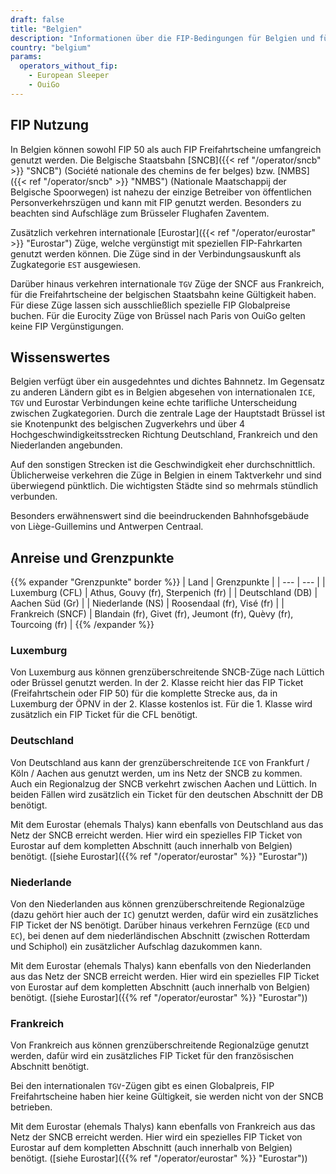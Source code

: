 ```yaml
---
draft: false
title: "Belgien"
description: "Informationen über die FIP-Bedingungen für Belgien und für welche Betreiber Vergünstigungen genutzt werden können."
country: "belgium"
params:
  operators_without_fip:
    - European Sleeper
    - OuiGo
---
```


## FIP Nutzung

In Belgien können sowohl FIP 50 als auch FIP Freifahrtscheine umfangreich genutzt werden. Die Belgische Staatsbahn [SNCB]({{< ref "/operator/sncb" >}} "SNCB") (Société nationale des chemins de fer belges) bzw. [NMBS]({{< ref "/operator/sncb" >}} "NMBS") (Nationale Maatschappij der Belgische Spoorwegen) ist nahezu der einzige Betreiber von öffentlichen Personverkehrszügen und kann mit FIP genutzt werden. Besonders zu beachten sind Aufschläge zum Brüsseler Flughafen Zaventem.

Zusätzlich verkehren internationale [Eurostar]({{< ref "/operator/eurostar" >}} "Eurostar") Züge, welche vergünstigt mit speziellen FIP-Fahrkarten genutzt werden können. Die Züge sind in der Verbindungsauskunft als Zugkategorie `EST` ausgewiesen.

Darüber hinaus verkehren internationale `TGV` Züge der SNCF aus Frankreich, für die Freifahrtscheine der belgischen Staatsbahn keine Gültigkeit haben. Für diese Züge lassen sich ausschließlich spezielle FIP Globalpreise buchen. Für die Eurocity Züge von Brüssel nach Paris von OuiGo gelten keine FIP Vergünstigungen.

## Wissenswertes

Belgien verfügt über ein ausgedehntes und dichtes Bahnnetz. Im Gegensatz zu anderen Ländern gibt es in Belgien abgesehen von internationalen `ICE`, `TGV` und Eurostar Verbindungen keine echte tarifliche Unterscheidung zwischen Zugkategorien. Durch die zentrale Lage der Hauptstadt Brüssel ist sie Knotenpunkt des belgischen Zugverkehrs und über 4 Hochgeschwindigkeitsstrecken Richtung Deutschland, Frankreich und den Niederlanden angebunden.

Auf den sonstigen Strecken ist die Geschwindigkeit eher durchschnittlich. Üblicherweise verkehren die Züge in Belgien in einem Taktverkehr und sind überwiegend pünktlich. Die wichtigsten Städte sind so mehrmals stündlich verbunden.

Besonders erwähnenswert sind die beeindruckenden Bahnhofsgebäude von Liège-Guillemins und Antwerpen Centraal.

## Anreise und Grenzpunkte

{{% expander "Grenzpunkte" border %}}
| Land | Grenzpunkte |
| --- | --- |
| Luxemburg (CFL) | Athus, Gouvy (fr), Sterpenich (fr) |
| Deutschland (DB) | Aachen Süd (Gr) |
| Niederlande (NS) | Roosendaal (fr), Visé (fr) |
| Frankreich (SNCF) | Blandain (fr), Givet (fr), Jeumont (fr), Quèvy (fr), Tourcoing (fr) |
{{% /expander %}}

### Luxemburg

Von Luxemburg aus können grenzüberschreitende SNCB-Züge nach Lüttich oder Brüssel genutzt werden. In der 2. Klasse reicht hier das FIP Ticket (Freifahrtschein oder FIP 50) für die komplette Strecke aus, da in Luxemburg der ÖPNV in der 2. Klasse kostenlos ist. Für die 1. Klasse wird zusätzlich ein FIP Ticket für die CFL benötigt.

### Deutschland

Von Deutschland aus kann der grenzüberschreitende `ICE` von Frankfurt / Köln / Aachen aus genutzt werden, um ins Netz der SNCB zu kommen. Auch ein Regionalzug der SNCB verkehrt zwischen Aachen und Lüttich. In beiden Fällen wird zusätzlich ein Ticket für den deutschen Abschnitt der DB benötigt.

Mit dem Eurostar (ehemals Thalys) kann ebenfalls von Deutschland aus das Netz der SNCB erreicht werden. Hier wird ein spezielles FIP Ticket von Eurostar auf dem kompletten Abschnitt (auch innerhalb von Belgien) benötigt. ([siehe Eurostar]({{% ref "/operator/eurostar" %}} "Eurostar"))

### Niederlande

Von den Niederlanden aus können grenzüberschreitende Regionalzüge (dazu gehört hier auch der `IC`) genutzt werden, dafür wird ein zusätzliches FIP Ticket der NS benötigt. Darüber hinaus verkehren Fernzüge (`ECD` und `EC`), bei denen auf dem niederländischen Abschnitt (zwischen Rotterdam und Schiphol) ein zusätzlicher Aufschlag dazukommen kann.

Mit dem Eurostar (ehemals Thalys) kann ebenfalls von den Niederlanden aus das Netz der SNCB erreicht werden. Hier wird ein spezielles FIP Ticket von Eurostar auf dem kompletten Abschnitt (auch innerhalb von Belgien) benötigt. ([siehe Eurostar]({{% ref "/operator/eurostar" %}} "Eurostar"))

### Frankreich

Von Frankreich aus können grenzüberschreitende Regionalzüge genutzt werden, dafür wird ein zusätzliches FIP Ticket für den französischen Abschnitt benötigt.

Bei den internationalen `TGV`-Zügen gibt es einen Globalpreis, FIP Freifahrtscheine haben hier keine Gültigkeit, sie werden nicht von der SNCB betrieben.

Mit dem Eurostar (ehemals Thalys) kann ebenfalls von Frankreich aus das Netz der SNCB erreicht werden. Hier wird ein spezielles FIP Ticket von Eurostar auf dem kompletten Abschnitt (auch innerhalb von Belgien) benötigt. ([siehe Eurostar]({{% ref "/operator/eurostar" %}} "Eurostar"))
